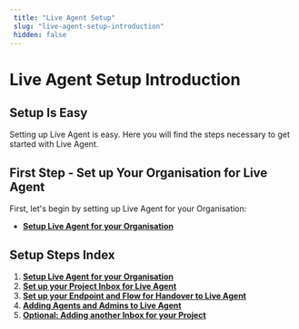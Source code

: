 ```yaml
---
 title: "Live Agent Setup" 
 slug: "live-agent-setup-introduction" 
 hidden: false 
---
```

# Live Agent Setup Introduction

## Setup Is Easy
<div class="divider"></div>
Setting up Live Agent is easy. Here you will find the steps necessary to get started with Live Agent.

## First Step - Set up Your Organisation for Live Agent
<div class="divider"></div>
First, let's begin by setting up Live Agent for your Organisation:

- [**Setup Live Agent for your Organisation**]({{config.site_url}}ai/handover-providers/live-agent-setup/live-agent-setup-org/)

## Setup Steps Index
<div class="divider"></div>

1. [**Setup Live Agent for your Organisation**]({{config.site_url}}ai/handover-providers/live-agent-setup/live-agent-setup-org/)
2. [**Set up your Project Inbox for Live Agent**]({{config.site_url}}ai/handover-providers/live-agent-setup/live-agent-setup-inbox/)
3. [**Set up your Endpoint and Flow for Handover to Live Agent**]({{config.site_url}}ai/handover-providers/live-agent-setup/live-agent-setup-handover/)
4. [**Adding Agents and Admins to Live Agent**]({{config.site_url}}ai/handover-providers/live-agent-setup/live-agent-setup-agents/)
5. [**Optional: Adding another Inbox for your Project**]({{config.site_url}}ai/handover-providers/live-agent-setup/live-agent-setup-additional-inbox/)